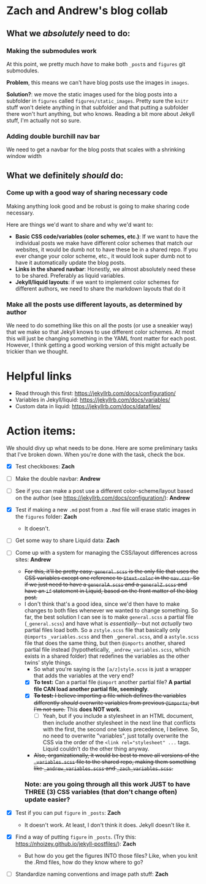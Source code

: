 
 # Zach and Andrew's blog collab
 
 ## What we *absolutely* need to do:
 
 ### Making the submodules work
 
 At this point, we pretty much *have* to make both `_post`s and `figures` git submodules.  
 
 **Problem**, this means we can't have blog posts use the images in `images`.
 
 **Solution?**: we move the static images used for the blog posts into a subfolder in `figures` called `figures/static_images`. Pretty sure the `knitr` stuff won't delete anything in that subfolder and that putting a subfolder there won't hurt anything, but who knows. Reading a bit more about Jekyll stuff, I'm actually not so sure.
 
 ### Adding double burchill nav bar
 
 We need to get a navbar for the blog posts that scales with a shrinking window width
 
 ## What we definitely *should* do:
 
 ### Come up with a good way of sharing necessary code
 
 Making anything look good and be robust is going to make sharing code necessary.
 
 Here are things we'd want to share and why we'd want to:
 
 * **Basic CSS code/variables (color schemes, etc.)**: If we want to have the individual posts we make have different color schemes that match our websites, it would be dumb not to have these be in a shared repo. If you ever change your color scheme, etc., it would look super dumb not to have it automatically update the blog posts.  
 * **Links in the shared navbar**: Honestly, we almost absolutely need these to be shared. Preferably as liquid variables.
 * **Jekyll/liquid layouts**: if we want to implement color schemes for different authors, we need to share the markdown layouts that do it
 
 ### Make all the posts use different layouts, as determined by author
 
 We need to do something like this on all the posts (or use a sneakier way) that we make so that Jekyll knows to use different color schemes. At most this will just be changing something in the YAML front matter for each post.
 However, I think getting a good working version of this might actually be trickier than we thought.
 
 # Helpful links
 
 * Read through this first: https://jekyllrb.com/docs/configuration/
 * Variables in Jekyll/liquid: https://jekyllrb.com/docs/variables/
 * Custom data in liquid: https://jekyllrb.com/docs/datafiles/
 
 # Action items:
 
 We should divy up what needs to be done.  Here are some preliminary tasks that I've broken down. When you're done with the task, check the box.
 
- [X] Test checkboxes: **Zach**
- [ ] Make the double navbar: **Andrew**
- [ ]  See if you can make a post use a different color-scheme/layout based on the author (see https://jekyllrb.com/docs/configuration/): **Andrew**
- [X] Test if making a new `.md` post from a `.Rmd` file will erase static images in the `figures` folder: **Zach**
     - It doesn't.
- [ ] Get some way to share Liquid data: **Zach**
- [ ] Come up with a system for managing the CSS/layout differences across sites: **Andrew**
     - ~~For this, it'll be pretty easy. `general.scss` is the only file that uses the CSS variables except one reference to `$text-color` in the `nav.css`. So if we just need to have a `generalA.scss` and a `generalZ.scss` and have an `if` statement in Liquid, based on the front matter of the blog post.~~ 
     - I don't think that's a good idea, since we'd then have to make changes to both files whenever we wanted to change something. So far, the best solution I can see is to make `general.scss` a partial file (`_general.scss`) and have what is *essentially*--but not *actually* two partial files load both. So a `zstyle.scss` file that basically only `@imports` `_variables.scss` and then `_general.scss`, and a `astyle.scss` file that does the same thing, but then `@imports` another, shared partial file instead (hypothetically, `_andrew_variables.scss`, which exists in a shared folder) that redefines the variables as the other twins' style things.
        - So what you're saying is the `[a/z]style.scss` is just a wrapper that adds the variables at the very end? 
        - [X] **To test:** Can a partial file `@import` another partial file?  **A partial file CAN load another partial file, seemingly**.
        - [X] ~~**To test:** I believe importing a file which defines the variables differently *should* overwrite variables from previous `@imports`, but I'm not sure.~~  This **does NOT work**.
            - [ ] Yeah, but if you include a stylesheet in an HTML document, then include another stylesheet in the next line that conflicts with the first, the second one takes precedence, I believe. So, no need to overwrite "variables", just totally overwrite the CSS via the order of the `<link rel="stylesheet" ...` tags. Liquid couldn't do the other thing anyway. 
        - ~~Also, organizationally, it would be best to move all versions of the `_variables.scss` file to the shared repo, making them something like `_andrew_variables.scss` and `_zach_variables.scss`.~~
       ### Note: are you going through all this work JUST to have THREE (3) CSS variables (that don't change often) update easier?

- [X] Test if you can put `figure` in `_posts`: **Zach**
     - It doesn't work. At least, I don't think it does. Jekyll doesn't like it.
- [X] Find a way of putting `figure` in `_posts`. (Try this: https://nhoizey.github.io/jekyll-postfiles/): **Zach**   
    - But how do you get the figures INTO those files? Like, when you knit the .Rmd files, how do they know where to go? 
- [ ] Standardize naming conventions and image path stuff: **Zach**
     

 
 
